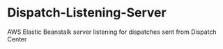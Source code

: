 # Dispatch-Listening-Server
AWS Elastic Beanstalk server listening for dispatches sent from Dispatch Center
